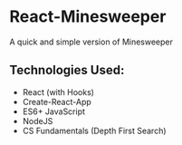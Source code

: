# React-Minesweeper

A quick and simple version of Minesweeper

## Technologies Used:
* React (with Hooks)
* Create-React-App
* ES6+ JavaScript
* NodeJS
* CS Fundamentals (Depth First Search)
